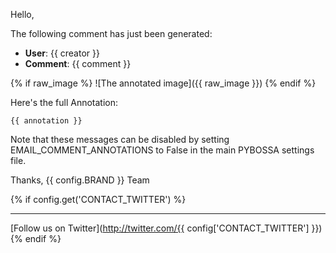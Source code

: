 Hello,

The following comment has just been generated:

- **User**: {{ creator }}
- **Comment**: {{ comment }}

{% if raw_image %}
![The annotated image]({{ raw_image }})
{% endif %}

Here's the full Annotation:

```
{{ annotation }}
```

Note that these messages can be disabled by setting EMAIL_COMMENT_ANNOTATIONS
to False in the main PYBOSSA settings file.

Thanks,
{{ config.BRAND }} Team

{% if config.get('CONTACT_TWITTER') %}
***

[Follow us on Twitter](http://twitter.com/{{ config['CONTACT_TWITTER'] }})
{% endif %}